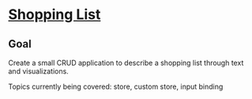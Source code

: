 # [Shopping List](https://svelte.dev/repl/9b3112ba9d5d40ddaaa11a1c5bdcea83)

## Goal

Create a small CRUD application to describe a shopping list through text and visualizations.

Topics currently being covered: store, custom store, input binding
